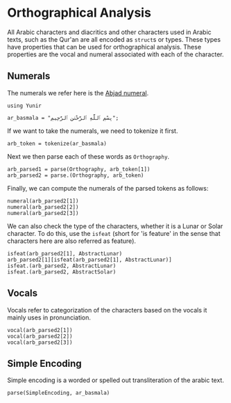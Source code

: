 Orthographical Analysis
=============
All Arabic characters and diacritics and other characters used in Arabic texts, such as the Qur'an are all encoded as `struct`s or types. These types have properties that can be used for orthographical analysis. These properties are the vocal and numeral associated with each of the character.

## Numerals
The numerals we refer here is the [Abjad numeral](https://en.wikipedia.org/wiki/Abjad_numerals).
```@repl abc2
using Yunir

ar_basmala = "بِسْمِ ٱللَّهِ ٱلرَّحْمَٰنِ ٱلرَّحِيمِ";
```
If we want to take the numerals, we need to tokenize it first.
```@repl abc2
arb_token = tokenize(ar_basmala)
```
Next we then parse each of these words as   `Orthography`.
```@repl abc2
arb_parsed1 = parse(Orthography, arb_token[1])
arb_parsed2 = parse.(Orthography, arb_token)
```
Finally, we can compute the numerals of the parsed tokens as follows:
```@repl abc2
numeral(arb_parsed2[1])
numeral(arb_parsed2[2])
numeral(arb_parsed2[3])
```
We can also check the type of the characters, whether it is a Lunar or Solar character. To do this, use the `isfeat` (short for 'is feature' in the sense that characters here are also referred as feature).
```@repl abc2
isfeat(arb_parsed2[1], AbstractLunar)
arb_parsed2[1][isfeat(arb_parsed2[1], AbstractLunar)]
isfeat.(arb_parsed2, AbstractLunar)
isfeat.(arb_parsed2, AbstractSolar)
```
## Vocals
Vocals refer to categorization of the characters based on the vocals it mainly uses in pronunciation.
```@repl abc2
vocal(arb_parsed2[1])
vocal(arb_parsed2[2])
vocal(arb_parsed2[3])
```

## Simple Encoding
Simple encoding is a worded or spelled out transliteration of the arabic text.
```@repl abc2
parse(SimpleEncoding, ar_basmala)
```